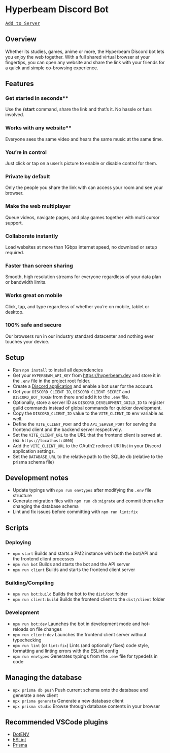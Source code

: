 # Hyperbeam Discord Bot

[<kbd>Add to Server</kbd>](https://discord.com/api/oauth2/authorize?client_id=983910226489126932&redirect_uri=https%3A%2F%2Fbot.hyperbeam.com%2Fauthorize&response_type=code&scope=identify+email+bot+applications.commands&permissions=277062470720)

## Overview

Whether its studies, games, anime or more, the Hyperbeam Discord bot lets you enjoy the web together. With a full shared virtual browser at your fingertips, you can open any website and share the link with your friends for a quick and simple co-browsing experience.

## Features

### Get started in seconds**

Use the **/start** command, share the link and that’s it. No hassle or fuss involved.

### Works with any website**

Everyone sees the same video and hears the same music at the same time.

### You’re in control

Just click or tap on a user’s picture to enable or disable control for them.

### Private by default

Only the people you share the link with can access your room and see your browser.

### Make the web multiplayer

Queue videos, navigate pages, and play games together with multi cursor support.

### Collaborate instantly

Load websites at more than 1Gbps internet speed, no download or setup required.

### Faster than screen sharing

Smooth, high resolution streams for everyone regardless of your data plan or bandwidth limits.

### Works great on mobile

Click, tap, and type regardless of whether you’re on mobile, tablet or desktop.

### 100% safe and secure

Our browsers run in our industry standard datacenter and nothing ever touches your device.

## Setup

- Run `npm install` to install all dependencies
- Get your `HYPERBEAM_API_KEY` from <https://hyperbeam.dev> and store it in the `.env` file in the project root folder.
- Create a [Discord application](https://discord.com/developers/applications) and enable a bot user for the account.
- Get your `DISCORD_CLIENT_ID`, `DISCORD_CLIENT_SECRET` and `DISCORD_BOT_TOKEN` from there and add it to the `.env` file.
- Optionally, store a server ID as `DISCORD_DEVELOPMENT_GUILD_ID` to register guild commands instead of global commands for quicker development.
- Copy the `DISCORD_CLIENT_ID` value to the `VITE_CLIENT_ID` env variable as well.
- Define the `VITE_CLIENT_PORT` and the `API_SERVER_PORT` for serving the frontend client and the backend server respectively.
- Set the `VITE_CLIENT_URL` to the URL that the frontend client is served at. (ex: `https://localhost:4000`)
- Add the `VITE_CLIENT_URL` to the OAuth2 redirect URI list in your Discord application settings.
- Set the `DATABASE_URL` to the relative path to the SQLite db (relative to the prisma schema file)

## Development notes

- Update typings with `npm run envtypes` after modifying the `.env` file structure
- Generate migration files with `npm run db:migrate` and commit them after changing the database schema
- Lint and fix issues before committing with `npm run lint:fix`

## Scripts

### Deploying

- `npm start`
  Builds and starts a PM2 instance with both the bot/API and the frontend client processes
- `npm run bot`
  Builds and starts the bot and the API server
- `npm run client`
  Builds and starts the frontend client server

### Building/Compiling

- `npm run bot:build`
  Builds the bot to the `dist/bot` folder
- `npm run client:build`
  Builds the frontend client to the `dist/client` folder

### Development

- `npm run bot:dev`
  Launches the bot in development mode and hot-reloads on file changes
- `npm run client:dev`
  Launches the frontend client server without typechecking
- `npm run lint` (or `lint:fix`)
  Lints (and optionally fixes) code style, formatting and linting errors with the ESLint config
- `npm run envtypes`
  Generates typings from the `.env` file for typedefs in code

## Managing the database

- `npx prisma db push`
  Push current schema onto the database and generate a new client
- `npx prisma generate`
  Generate a new database client
- `npx prisma studio`
  Browse through database contents in your browser

## Recommended VSCode plugins

- [DotENV](https://marketplace.visualstudio.com/items?itemName=mikestead.dotenv)
- [ESLint](https://marketplace.visualstudio.com/items?itemName=dbaeumer.vscode-eslint)
- [Prisma](https://marketplace.visualstudio.com/items?itemName=Prisma.prisma)
